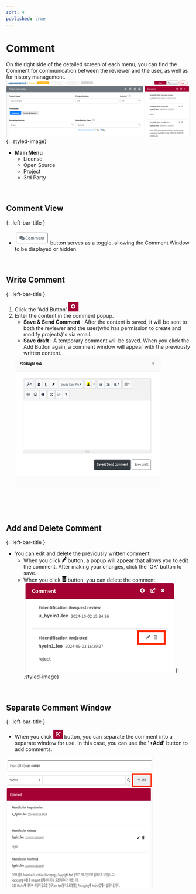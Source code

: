 ```yaml
---
sort: 4
published: true
---
```


# Comment
On the right side of the detailed screen of each menu, you can find the Comment for communication between the reviewer and the user, as well as for history management. 
![CommentView](../../images/common/comment/comment_view.png){: .styled-image}  
- **Main Menu** 
    - License
    - Open Source
    - Project
    - 3rd Party
<br><br><br>

## Comment View
{: .left-bar-title }
- ![ShowHideComment](../../images/common/comment/show_hide_btn.png) button serves as a toggle,  allowing the Comment Window to be displayed or hidden.
<br><br><br> 

## Write Comment
{: .left-bar-title }  
1. Click the 'Add Button' ![AddComment](../../images/common/comment/btn_add_comment.png).  
2. Enter the content in the comment popup.  
    - **Save & Send Comment** : After the content is saved, it will be sent to both the reviewer and the user(who has permission to create and modify projects)'s via email.  
    - **Save draft** : A temporary comment will be saved. When you click the Add Button again, a comment window will appear with the previously written content.  
    <img src="../../images/common/comment/comment_edit_popup.png" width="400" height="360" alt="EditPopup" class="styled-image" />  
<br><br><br> 

## Add and Delete Comment 
{: .left-bar-title }
- You can edit and delete the previously written comment.  
    - When you click <img src="../../images/common/oss_table_buttons/bulk_edit.png" width="12" height="16" alt="Edit" /> button, a popup will appear that allows you to edit the comment. After making your changes, click the 'OK' button to save.  
    - When you click <img src="../../images/common/oss_table_buttons/trash_can.png" width="12" height="16" alt="TrashCan" /> button, you can delete the comment.
    ![BtnEditDelComment](../../images/common/comment/btn_edit_del_comment.png){: .styled-image}
<br><br><br> 

## Separate Comment Window
{: .left-bar-title }
- When you click ![ShowCommentWindow](../../images/common/comment/show_comment_window.png) button, you can separate the comment into a separate window for use. In this case, you can use the **'+Add'** button to add comments.  
 <img src="../../images/common/comment/comment_window_add.png" width="400" height="360" alt="CommentWindowAdd"  class="styled-image" />  



